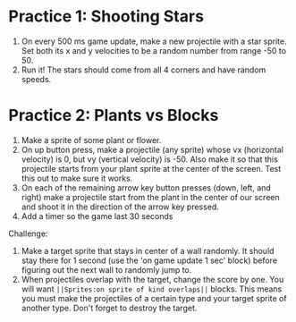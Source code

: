 # Practice 1: Shooting Stars

1. On every 500 ms game update, make a new projectile with a star sprite. Set both its x and y velocities to be a random number from range -50 to 50.
2. Run it! The stars should come from all 4 corners and have random speeds.

# Practice 2: Plants vs Blocks

1. Make a sprite of some plant or flower.
2. On up button press, make a projectile (any sprite) whose vx (horizontal velocity) is 0, but vy (vertical velocity) is -50. Also make it so that this projectile starts from your plant sprite at the center of the screen. Test this out to make sure it works. 
3. On each of the remaining arrow key button presses (down, left, and right) make a projectile start from the plant in the center of our screen and shoot it in the direction of the arrow key pressed. 
4. Add a timer so the game last 30 seconds

Challenge:
1. Make a target sprite that stays in center of a wall randomly. It should stay there for 1 second (use the 'on game update 1 sec' block) before figuring out the next wall to randomly jump to.
2. When projectiles overlap with the target, change the score by one. You will want ``||Sprites:on sprite of kind overlaps||`` blocks. This means you must make the projectiles of a certain type and your target sprite of another type. Don't forget to destroy the target. 
